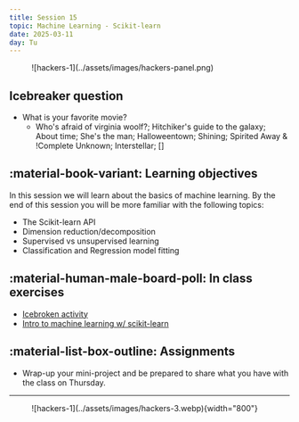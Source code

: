 ```yaml
---
title: Session 15
topic: Machine Learning - Scikit-learn
date: 2025-03-11
day: Tu
---
```



<figure markdown="span">
  ![hackers-1](../assets/images/hackers-panel.png)
</figure>

## Icebreaker question
* What is your favorite movie?
    * Who's afraid of virginia woolf?; Hitchiker's guide to the galaxy; About time; She's the man; Halloweentown; Shining; Spirited Away & !Complete Unknown; Interstellar; []

## :material-book-variant: Learning objectives
In this session we will learn about the basics of machine learning. By the end of this session you will 
be more familiar with the following topics:

- The Scikit-learn API
- Dimension reduction/decomposition
- Supervised vs unsupervised learning
- Classification and Regression model fitting

## :material-human-male-board-poll: In class exercises
- [Icebroken activity](../../tutorials/15.0-DebuggingChallenge3)
- [Intro to machine learning w/ scikit-learn](../../tutorials/15.1-intro-scikit)

## :material-list-box-outline: Assignments
- Wrap-up your mini-project and be prepared to share what you have with the class on Thursday. 

---------------------


<figure markdown="span">
  ![hackers-1](../assets/images/hackers-3.webp){width="800"}
</figure>

<!-- Notes
* Show the github 'Preview' tab
-->
